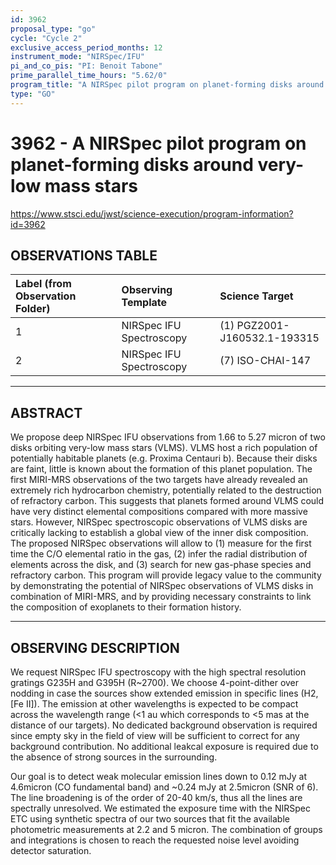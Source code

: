 ```yaml
---
id: 3962
proposal_type: "go"
cycle: "Cycle 2"
exclusive_access_period_months: 12
instrument_mode: "NIRSpec/IFU"
pi_and_co_pis: "PI: Benoit Tabone"
prime_parallel_time_hours: "5.62/0"
program_title: "A NIRSpec pilot program on planet-forming disks around very-low mass stars"
type: "GO"
---
```

# 3962 - A NIRSpec pilot program on planet-forming disks around very-low mass stars
https://www.stsci.edu/jwst/science-execution/program-information?id=3962
## OBSERVATIONS TABLE
| Label (from Observation Folder) | Observing Template       | Science Target               |
| :------------------------------ | :----------------------- | :--------------------------- |
| 1                               | NIRSpec IFU Spectroscopy | (1) PGZ2001-J160532.1-193315 |
| 2                               | NIRSpec IFU Spectroscopy | (7) ISO-CHAI-147             |

---

## ABSTRACT

We propose deep NIRSpec IFU observations from 1.66 to 5.27 micron of two disks orbiting very-low mass stars (VLMS). VLMS host a rich population of potentially habitable planets (e.g. Proxima Centauri b). Because their disks are faint, little is known about the formation of this planet population. The first MIRI-MRS observations of the two targets have already revealed an extremely rich hydrocarbon chemistry, potentially related to the destruction of refractory carbon. This suggests that planets formed around VLMS could have very distinct elemental compositions compared with more massive stars. However, NIRSpec spectroscopic observations of VLMS disks are critically lacking to establish a global view of the inner disk composition. The proposed NIRSpec observations will allow to (1) measure for the first time the C/O elemental ratio in the gas, (2) infer the radial distribution of elements across the disk, and (3) search for new gas-phase species and refractory carbon. This program will provide legacy value to the community by demonstrating the potential of NIRSpec observations of VLMS disks in combination of MIRI-MRS, and by providing necessary constraints to link the composition of exoplanets to their formation history.

---

## OBSERVING DESCRIPTION

We request NIRSpec IFU spectroscopy with the high spectral resolution gratings G235H and G395H (R~2700). We choose 4-point-dither over nodding in case the sources show extended emission in specific lines (H2, [Fe II]). The emission at other wavelengths is expected to be compact across the wavelength range (<1 au which corresponds to <5 mas at the distance of our targets). No dedicated background observation is required since empty sky in the field of view will be sufficient to correct for any background contribution. No additional leakcal exposure is required due to the absence of strong sources in the surrounding.

Our goal is to detect weak molecular emission lines down to 0.12 mJy at 4.6micron (CO fundamental band) and ~0.24 mJy at 2.5micron (SNR of 6). The line broadening is of the order of 20-40 km/s, thus all the lines are spectrally unresolved. We estimated the exposure time with the NIRSpec ETC using synthetic spectra of our two sources that fit the available photometric measurements at 2.2 and 5 micron. The combination of groups and integrations is chosen to reach the requested noise level avoiding detector saturation.